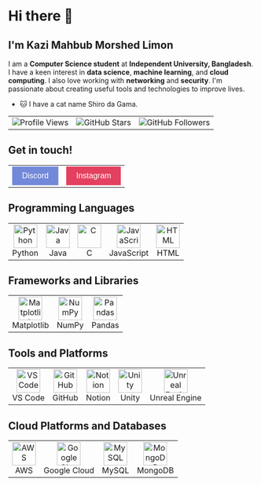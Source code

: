 # Hi there 👋

<!--
**mahbublimon/mahbublimon** is a ✨ _special_ ✨ repository because its `README.md` (this file) appears on your GitHub profile.
-->

## I'm Kazi Mahbub Morshed Limon
I am a **Computer Science student** at **Independent University, Bangladesh**. I have a keen interest in **data science**, **machine learning**, and **cloud computing**. I also love working with **networking** and **security**. I'm passionate about creating useful tools and technologies to improve lives.

- :cat: I have a cat name Shiro da Gama.

<table>
  <tr>
    <td align="center">
      <img src="https://komarev.com/ghpvc/?username=mahbublimon&style=for-the-badge" alt="Profile Views" />
    </td>
    <td align="center">
      <img src="https://img.shields.io/github/stars/mahbublimon?style=for-the-badge" alt="GitHub Stars" />
    </td>
    <td align="center">
      <img src="https://img.shields.io/github/followers/mahbublimon?style=for-the-badge" alt="GitHub Followers" />
    </td>
  </tr>
</table>

## Get in touch!

<table>
  <tr>
    <td align="center">
      <a href="https://discord.com/users/1083961986427125831">
        <button style="padding:10px 20px; border:none; background-color:#7289DA; color:#fff; font-size:16px;">Discord</button>
      </a>
    </td>
    <td align="center">
      <a href="https://www.instagram.com/_mahbublimon">
        <button style="padding:10px 20px; border:none; background-color:#E4405F; color:#fff; font-size:16px;">Instagram</button>
      </a>
    </td>
  </tr>
</table>

## Programming Languages

<table>
  <tr>
    <td align="center">
      <img src="https://cdn.jsdelivr.net/gh/devicons/devicon/icons/python/python-original.svg" width="48" height="48" alt="Python" />
      <br>Python
    </td>
    <td align="center">
      <img src="https://cdn.jsdelivr.net/gh/devicons/devicon/icons/java/java-original.svg" width="48" height="48" alt="Java" />
      <br>Java
    </td>
    <td align="center">
      <img src="https://cdn.jsdelivr.net/gh/devicons/devicon/icons/c/c-original.svg" width="48" height="48" alt="C" />
      <br>C
    </td>
    <td align="center">
      <img src="https://cdn.jsdelivr.net/gh/devicons/devicon/icons/javascript/javascript-original.svg" width="48" height="48" alt="JavaScript" />
      <br>JavaScript
    </td>
    <td align="center">
      <img src="https://cdn.jsdelivr.net/gh/devicons/devicon/icons/html5/html5-original.svg" width="48" height="48" alt="HTML" />
      <br>HTML
    </td>
  </tr>
</table>

## Frameworks and Libraries

<table>
  <tr>
    <td align="center">
      <img src="https://cdn.jsdelivr.net/gh/devicons/devicon/icons/matplotlib/matplotlib-original.svg" width="48" height="48" alt="Matplotlib" />
      <br>Matplotlib
    </td>
    <td align="center">
      <img src="https://cdn.jsdelivr.net/gh/devicons/devicon/icons/numpy/numpy-original.svg" width="48" height="48" alt="NumPy" />
      <br>NumPy
    </td>
    <td align="center">
      <img src="https://cdn.jsdelivr.net/gh/devicons/devicon/icons/pandas/pandas-original.svg" width="48" height="48" alt="Pandas" />
      <br>Pandas
    </td>
  </tr>
</table>

## Tools and Platforms

<table>
  <tr>
    <td align="center">
      <img src="https://cdn.jsdelivr.net/gh/devicons/devicon/icons/vscode/vscode-original.svg" width="48" height="48" alt="VS Code" />
      <br>VS Code
    </td>
    <td align="center">
      <img src="https://cdn.jsdelivr.net/gh/devicons/devicon/icons/github/github-original.svg" width="48" height="48" alt="GitHub" />
      <br>GitHub
    </td>
    <td align="center">
      <img src="https://cdn.jsdelivr.net/gh/devicons/devicon/icons/notion/notion-original.svg" width="48" height="48" alt="Notion" />
      <br>Notion
    </td>
    <td align="center">
      <img src="https://cdn.jsdelivr.net/gh/devicons/devicon/icons/unity/unity-original.svg" width="48" height="48" alt="Unity" />
      <br>Unity
    </td>
    <td align="center">
      <img src="https://cdn.jsdelivr.net/gh/devicons/devicon/icons/unrealengine/unrealengine-original.svg" width="48" height="48" alt="Unreal Engine" />
      <br>Unreal Engine
    </td>
  </tr>
</table>

## Cloud Platforms and Databases

<table>
  <tr>
    <td align="center">
      <img src="https://en.m.wikipedia.org/wiki/File:Amazon_Web_Services_Logo.svg" width="48" height="48" alt="AWS" />
      <br>AWS
    </td>
    <td align="center">
      <img src="https://cdn.jsdelivr.net/gh/devicons/devicon/icons/googlecloud/googlecloud-original.svg" width="48" height="48" alt="Google Cloud" />
      <br>Google Cloud
    </td>
    <td align="center">
      <img src="https://cdn.jsdelivr.net/gh/devicons/devicon/icons/mysql/mysql-original.svg" width="48" height="48" alt="MySQL" />
      <br>MySQL
    </td>
    <td align="center">
      <img src="https://cdn.jsdelivr.net/gh/devicons/devicon/icons/mongodb/mongodb-original.svg" width="48" height="48" alt="MongoDB" />
      <br>MongoDB
    </td>
  </tr>
</table>
